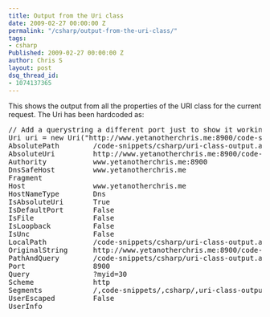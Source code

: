 ```yaml
---
title: Output from the Uri class
date: 2009-02-27 00:00:00 Z
permalink: "/csharp/output-from-the-uri-class/"
tags:
- csharp
Published: 2009-02-27 00:00:00 Z
author: Chris S
layout: post
dsq_thread_id:
- 1074137365
---
```


This shows the output from all the properties of the URI class for the current request. The Uri has been hardcoded as:

<!--more-->

<pre>// Add a querystring a different port just to show it working in the Uri class.
Uri uri = new Uri("http://www.yetanotherchris.me:8900/code-snippets/csharp/uri-class-output.aspx?myid=30");
AbsolutePath        /code-snippets/csharp/uri-class-output.aspx
AbsoluteUri         http://www.yetanotherchris.me:8900/code-snippets/csharp/uri-class-output.aspx?myid=30
Authority           www.yetanotherchris.me:8900
DnsSafeHost         www.yetanotherchris.me
Fragment
Host                www.yetanotherchris.me
HostNameType        Dns
IsAbsoluteUri       True
IsDefaultPort       False
IsFile              False
IsLoopback          False
IsUnc               False
LocalPath           /code-snippets/csharp/uri-class-output.aspx
OriginalString      http://www.yetanotherchris.me:8900/code-snippets/csharp/uri-class-output.aspx?myid=30
PathAndQuery        /code-snippets/csharp/uri-class-output.aspx?myid=30
Port                8900
Query               ?myid=30
Scheme              http
Segments            /,code-snippets/,csharp/,uri-class-output.aspx
UserEscaped         False
UserInfo
</pre>